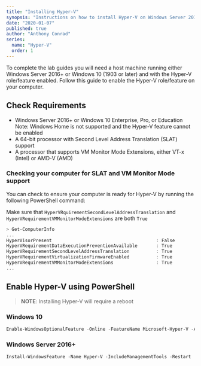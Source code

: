 ```yaml
---
title: "Installing Hyper-V"
synopsis: "Instructions on how to install Hyper-V on Windows Server 2016+ or Windows 10 (1903+)"
date: "2020-01-07"
published: true
author: "Anthony Conrad"
series:
  name: "Hyper-V"
  order: 1
---
```


To complete the lab guides you will need a host machine running either Windows Server 2016+ or Windows 10 (1903 or later) and with the Hyper-V role/feature enabled. Follow this guide to enable the Hyper-V role/feature on your computer.

## Check Requirements

- Windows Server 2016+ or Windows 10 Enterprise, Pro, or Education<br/>
  Note: Windows Home is not supported and the Hyper-V feature cannot be enabled
- A 64-bit processor with Second Level Address Translation (SLAT) support
- A processor that supports VM Monitor Mode Extensions, either VT-x (Intel) or AMD-V (AMD)

### Checking your computer for SLAT and VM Monitor Mode support

You can check to ensure your computer is ready for Hyper-V by running the following PowerShell command:

Make sure that `HyperVRquirementSecondLevelAddressTranslation` and `HyperVRequirementVMMonitorModeExtensions` are both `True`

```PowerShell
> Get-ComputerInfo
...
HyperVisorPresent                                       : False
HyperVRequirementDataExecutionPreventionAvailable       : True
HyperVRequirementSecondLevelAddressTranslation          : True
HyperVRequirementVirtualizationFirmwareEnabled          : True
HyperVRequirementVMMonitorModeExtensions                : True
...
```

## Enable Hyper-V using PowerShell

> **NOTE**: Installing Hyper-V will require a reboot

### Windows 10

```PowerShell
Enable-WindowsOptionalFeature -Online -FeatureName Microsoft-Hyper-V -All
```

### Windows Server 2016+

```PowerShell
Install-WindowsFeature -Name Hyper-V -IncludeManagementTools -Restart
```

